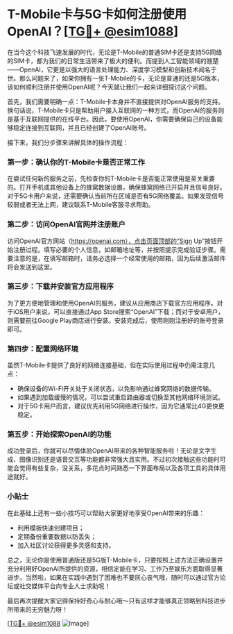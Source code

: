 # T-Mobile卡与5G卡如何注册使用OpenAI？[[TG💪+ @esim1088](https://t.me/s/esim1088)]

在当今这个科技飞速发展的时代，无论是T-Mobile的普通SIM卡还是支持5G网络的SIM卡，都为我们的日常生活带来了极大的便利。而提到人工智能领域的翘楚——OpenAI，它更是以强大的语言处理能力、深度学习模型和创新技术闻名于世。那么问题来了，如果你拥有一张T-Mobile的卡，无论是普通的还是5G版本，该如何顺利注册并使用OpenAI呢？今天就让我们一起来详细探讨这个问题。

首先，我们需要明确一点：T-Mobile卡本身并不直接提供对OpenAI服务的支持。换句话说，T-Mobile卡只是帮助用户接入互联网的一种方式，而OpenAI的服务则是基于互联网提供的在线平台。因此，要使用OpenAI，你需要确保自己的设备能够稳定连接到互联网，并且已经创建了OpenAI账号。

接下来，我们分步骤来讲解具体的操作流程：

### 第一步：确认你的T-Mobile卡是否正常工作

在尝试任何新的服务之前，先检查你的T-Mobile卡是否能正常使用是至关重要的。打开手机或其他设备上的蜂窝数据设置，确保蜂窝网络已开启并且信号良好。对于5G卡用户来说，还需要确认当前所在区域是否有5G网络覆盖。如果发现信号较弱或者无法上网，建议联系T-Mobile客服寻求帮助。

### 第二步：访问OpenAI官网并注册账户

访问OpenAI官方网站（https://openai.com），点击页面顶部的“Sign Up”按钮开始注册过程。填写必要的个人信息，如邮箱地址等，并按照提示完成验证步骤。需要注意的是，在填写邮箱时，请务必选择一个经常使用的邮箱，因为后续激活邮件将会发送到这里。

### 第三步：下载并安装官方应用程序

为了更方便地管理和使用OpenAI的服务，建议从应用商店下载官方应用程序。对于iOS用户来说，可以直接通过App Store搜索“OpenAI”下载；而对于安卓用户，则需要前往Google Play商店进行安装。安装完成后，使用刚刚注册好的账号登录即可。

### 第四步：配置网络环境

虽然T-Mobile卡提供了良好的网络连接基础，但在实际使用过程中仍需注意几点：
- 确保设备的Wi-Fi开关处于关闭状态，以免影响通过蜂窝网络的数据传输。
- 如果遇到加载缓慢的情况，可以尝试重启路由器或切换至其他网络环境测试。
- 对于5G卡用户而言，建议优先利用5G网络进行操作，因为它通常比4G更快更稳定。

### 第五步：开始探索OpenAI的功能

成功登录后，你就可以尽情体验OpenAI带来的各种智能服务啦！无论是文字生成、图像识别还是语音交互等功能都非常强大且实用。不过初次接触这些功能时可能会觉得有些复杂，没关系，多花点时间熟悉一下界面布局以及各项工具的具体用途就好。

### 小贴士

在此基础上还有一些小技巧可以帮助大家更好地享受OpenAI带来的乐趣：
- 利用模板快速创建项目；
- 定期备份重要数据以防丢失；
- 加入社区讨论获得更多灵感和支持。

总之，无论你是使用普通版还是5G版T-Mobile卡，只要按照上述方法正确设置并充分利用好OpenAI所提供的资源，相信定能在学习、工作乃至娱乐方面取得显著进步。当然啦，如果在实践中遇到了困难也不要灰心丧气哦，随时可以通过官方论坛或社交媒体平台向专业人士求助呢！

最后再次提醒大家记得保持好奇心与耐心哦～只有这样才能够真正领略到科技进步所带来的无穷魅力呀！

[[TG💪+ @esim1088](https://t.me/s/esim1088) ![Image](https://i.postimg.cc/4NQfJmqS/Snipaste-2025-05-13-00-14-12.png)]